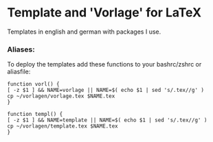 # Template and 'Vorlage' for LaTeX

Templates in english and german with packages I use.

### Aliases:

To deploy the templates add these functions to your bashrc/zshrc or aliasfile:

```shell
function vorl() {
[ -z $1 ] && NAME=vorlage || NAME=$( echo $1 | sed 's/.tex//g' )
cp ~/vorlagen/vorlage.tex $NAME.tex
}

function templ() {
[ -z $1 ] && NAME=template || NAME=$( echo $1 | sed 's/.tex//g' )
cp ~/vorlagen/template.tex $NAME.tex
}
```
